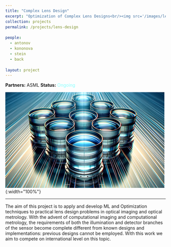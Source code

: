 ```yaml
---
title: "Complex Lens Design"
excerpt: "Optimization of Complex Lens Designs<br/><img src='/images/lens.png'>"
collection: projects
permalink: /projects/lens-design

people:
  - antonov
  - kononova
  - stein
  - back

layout: project
---
```



**Partners:** ASML
**Status:** <span style="color:#8FF">Ongoing</span>  

![Banner](../images/lens.png){:width="100%"}

---

The aim of this project is to apply and develop ML and Optimization techniques to practical lens design problems in optical imaging and optical metrology. With the advent of computational imaging and computational metrology, the requirements of both the illumination and detector branches of the sensor become complete different from known designs and implementations: previous designs cannot be employed. With this work we aim to compete on international level on this topic.
